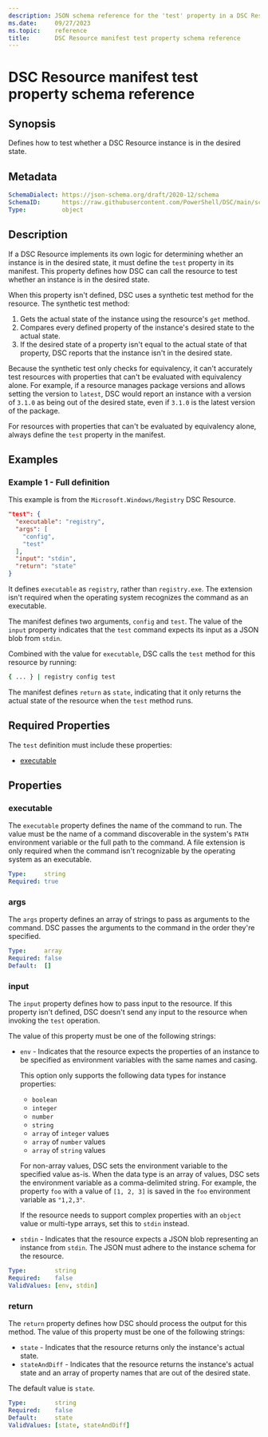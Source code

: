 ```yaml
---
description: JSON schema reference for the 'test' property in a DSC Resource manifest
ms.date:     09/27/2023
ms.topic:    reference
title:       DSC Resource manifest test property schema reference
---
```


# DSC Resource manifest test property schema reference

## Synopsis

Defines how to test whether a DSC Resource instance is in the desired state.

## Metadata

```yaml
SchemaDialect: https://json-schema.org/draft/2020-12/schema
SchemaID:      https://raw.githubusercontent.com/PowerShell/DSC/main/schemas/2023/10/resource/manifest.test.json
Type:          object
```

## Description

If a DSC Resource implements its own logic for determining whether an instance is in the desired
state, it must define the `test` property in its manifest. This property defines how DSC can call
the resource to test whether an instance is in the desired state.

When this property isn't defined, DSC uses a synthetic test method for the resource. The synthetic
test method:

1. Gets the actual state of the instance using the resource's `get` method.
1. Compares every defined property of the instance's desired state to the actual state.
1. If the desired state of a property isn't equal to the actual state of that property, DSC reports
   that the instance isn't in the desired state.

Because the synthetic test only checks for equivalency, it can't accurately test resources with
properties that can't be evaluated with equivalency alone. For example, if a resource manages
package versions and allows setting the version to `latest`, DSC would report an instance with a
version of `3.1.0` as being out of the desired state, even if `3.1.0` is the latest version of the
package.

For resources with properties that can't be evaluated by equivalency alone, always define the
`test` property in the manifest.

## Examples

### Example 1 - Full definition

This example is from the `Microsoft.Windows/Registry` DSC Resource.

```json
"test": {
  "executable": "registry",
  "args": [
    "config",
    "test"
  ],
  "input": "stdin",
  "return": "state"
}
```

It defines `executable` as `registry`, rather than `registry.exe`. The extension isn't required
when the operating system recognizes the command as an executable.

The manifest defines two arguments, `config` and `test`. The value of the `input` property
indicates that the `test` command expects its input as a JSON blob from `stdin`.

Combined with the value for `executable`, DSC calls the `test` method for this resource by running:

```sh
{ ... } | registry config test
```

The manifest defines `return` as `state`, indicating that it only returns the actual state of the
resource when the `test` method runs.

## Required Properties

The `test` definition must include these properties:

- [executable](#executable)

## Properties

### executable

The `executable` property defines the name of the command to run. The value must be the name of a
command discoverable in the system's `PATH` environment variable or the full path to the command. A
file extension is only required when the command isn't recognizable by the operating system as an
executable.

```yaml
Type:     string
Required: true
```

### args

The `args` property defines an array of strings to pass as arguments to the command. DSC passes the
arguments to the command in the order they're specified.

```yaml
Type:     array
Required: false
Default:  []
```

### input

The `input` property defines how to pass input to the resource. If this property isn't defined, DSC
doesn't send any input to the resource when invoking the `test` operation.

The value of this property must be one of the following strings:

- `env` - Indicates that the resource expects the properties of an instance to be specified as
  environment variables with the same names and casing.

  This option only supports the following data types for instance properties:

  - `boolean`
  - `integer`
  - `number`
  - `string`
  - `array` of `integer` values
  - `array` of `number` values
  - `array` of `string` values

  For non-array values, DSC sets the environment variable to the specified value as-is. When the
  data type is an array of values, DSC sets the environment variable as a comma-delimited string.
  For example, the property `foo` with a value of `[1, 2, 3]` is saved in the `foo` environment
  variable as `"1,2,3"`.

  If the resource needs to support complex properties with an `object` value or multi-type arrays,
  set this to `stdin` instead.
- `stdin` - Indicates that the resource expects a JSON blob representing an instance from `stdin`.
  The JSON must adhere to the instance schema for the resource.

```yaml
Type:        string
Required:    false
ValidValues: [env, stdin]
```

### return

The `return` property defines how DSC should process the output for this method. The value of this
property must be one of the following strings:

- `state` - Indicates that the resource returns only the instance's actual state.
- `stateAndDiff` - Indicates that the resource returns the instance's actual state and an array of
  property names that are out of the desired state.

The default value is `state`.

```yaml
Type:        string
Required:    false
Default:     state
ValidValues: [state, stateAndDiff]
```
